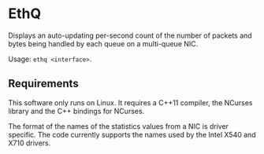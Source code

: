 EthQ
====

Displays an auto-updating per-second count of the number of packets
and bytes being handled by each queue on a multi-queue NIC.

Usage: `ethq <interface>`.

Requirements
------------

This software only runs on Linux.  It requires a C++11 compiler, the
NCurses library and the C++ bindings for NCurses.

The format of the names of the statistics values from a NIC is driver
specific.   The code currently supports the names used by the Intel
X540 and X710 drivers.
